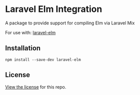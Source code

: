 # Laravel Elm Integration

A package to provide support for compiling Elm via Laravel Mix

For use with: [laravel-elm](https://github.com/tightenco/laravel-elm)

## Installation

```
npm install --save-dev laravel-elm
```

## License

[View the license](https://github.com/tightenco/laravel-elm/blob/master/LICENSE) for this repo.
